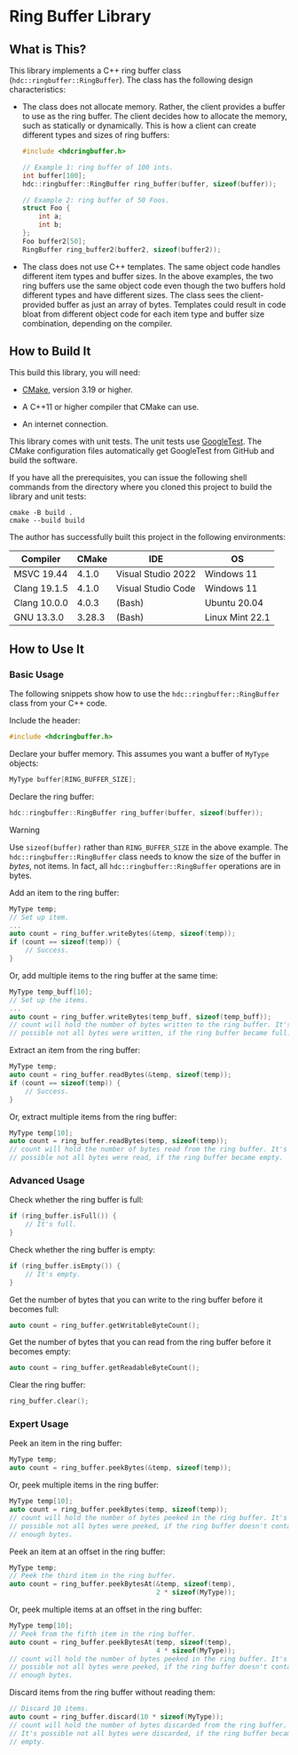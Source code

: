 # Ring Buffer Library

## What is This?

This library implements a C++ ring buffer class (`hdc::ringbuffer::RingBuffer`).
The class has the following design characteristics:

- The class does not allocate memory. Rather, the client provides a buffer to
use as the ring buffer. The client decides how to allocate the memory, such as
statically or dynamically. This is how a client can create different types and
sizes of ring buffers:

  ```cpp
  #include <hdcringbuffer.h>
  
  // Example 1: ring buffer of 100 ints.
  int buffer[100];
  hdc::ringbuffer::RingBuffer ring_buffer(buffer, sizeof(buffer));
  
  // Example 2: ring buffer of 50 Foos.
  struct Foo {
      int a;
      int b;
  };
  Foo buffer2[50];
  RingBuffer ring_buffer2(buffer2, sizeof(buffer2));
  ```

- The class does not use C++ templates. The same object code handles different
item types and buffer sizes. In the above examples, the two ring buffers use
the same object code even though the two buffers hold different types and have
different sizes. The class sees the client-provided buffer as just an array of
bytes. Templates could result in code bloat from different object code for each
item type and buffer size combination, depending on the compiler.

## How to Build It

This build this library, you will need:

- [CMake](https://cmake.org/), version 3.19 or higher.

- A C++11 or higher compiler that CMake can use.

- An internet connection.

This library comes with unit tests. The unit tests use
[GoogleTest](https://github.com/google/googletest). The CMake configuration
files automatically get GoogleTest from GitHub and build the software.

If you have all the prerequisites, you can issue the following shell commands
from the directory where you cloned this project to build the library and unit
tests:

```shell
cmake -B build .
cmake --build build 
```

The author has successfully built this project in the following environments:

| Compiler     | CMake  | IDE                | OS              |
| ------------ | ------ | ------------------ | --------------- |
| MSVC 19.44   | 4.1.0  | Visual Studio 2022 | Windows 11      |
| Clang 19.1.5 | 4.1.0  | Visual Studio Code | Windows 11      |
| Clang 10.0.0 | 4.0.3  | (Bash)             | Ubuntu 20.04    |
| GNU 13.3.0   | 3.28.3 | (Bash)             | Linux Mint 22.1 |


## How to Use It

### Basic Usage

The following snippets show how to use the `hdc::ringbuffer::RingBuffer` class
from your C++ code.

Include the header:

```cpp
#include <hdcringbuffer.h>
```

Declare your buffer memory. This assumes you want a buffer of `MyType` objects: 

```cpp
MyType buffer[RING_BUFFER_SIZE];
```

Declare the ring buffer:

```cpp
hdc::ringbuffer::RingBuffer ring_buffer(buffer, sizeof(buffer));
```

> [!warning]
> Use `sizeof(buffer)` rather than `RING_BUFFER_SIZE` in the above example. The
> `hdc::ringbuffer::RingBuffer` class needs to know the size of the buffer in
> *bytes*, not items. In fact, all `hdc::ringbuffer::RingBuffer` operations are
> in bytes.

Add an item to the ring buffer:

```cpp
MyType temp;
// Set up item.
...
auto count = ring_buffer.writeBytes(&temp, sizeof(temp));
if (count == sizeof(temp)) {
    // Success.
}
```

Or, add multiple items to the ring buffer at the same time:

```cpp
MyType temp_buff[10];
// Set up the items.
...
auto count = ring_buffer.writeBytes(temp_buff, sizeof(temp_buff));
// count will hold the number of bytes written to the ring buffer. It's
// possible not all bytes were written, if the ring buffer became full.
```

Extract an item from the ring buffer:

```cpp
MyType temp;
auto count = ring_buffer.readBytes(&temp, sizeof(temp));
if (count == sizeof(temp)) {
    // Success.
}
```

Or, extract multiple items from the ring buffer:

```cpp
MyType temp[10];
auto count = ring_buffer.readBytes(temp, sizeof(temp));
// count will hold the number of bytes read from the ring buffer. It's
// possible not all bytes were read, if the ring buffer became empty.
```

### Advanced Usage

Check whether the ring buffer is full:

```cpp
if (ring_buffer.isFull()) {
    // It's full.
}
```

Check whether the ring buffer is empty:

```cpp
if (ring_buffer.isEmpty()) {
    // It's empty.
}
```

Get the number of bytes that you can write to the ring buffer before it becomes
full:

```cpp
auto count = ring_buffer.getWritableByteCount();
```

Get the number of bytes that you can read from the ring buffer before it becomes
empty:

```cpp
auto count = ring_buffer.getReadableByteCount();
```

Clear the ring buffer:

```cpp
ring_buffer.clear();
```

### Expert Usage

Peek an item in the ring buffer:

```cpp
MyType temp;
auto count = ring_buffer.peekBytes(&temp, sizeof(temp));
```

Or, peek multiple items in the ring buffer:

```cpp
MyType temp[10];
auto count = ring_buffer.peekBytes(temp, sizeof(temp));
// count will hold the number of bytes peeked in the ring buffer. It's
// possible not all bytes were peeked, if the ring buffer doesn't contain
// enough bytes.
```

Peek an item at an offset in the ring buffer:

```cpp
MyType temp;
// Peek the third item in the ring buffer.
auto count = ring_buffer.peekBytesAt(&temp, sizeof(temp),
                                     2 * sizeof(MyType));
```

Or, peek multiple items at an offset in the ring buffer:

```cpp
MyType temp[10];
// Peek from the fifth item in the ring buffer.
auto count = ring_buffer.peekBytesAt(temp, sizeof(temp),
                                     4 * sizeof(MyType));
// count will hold the number of bytes peeked in the ring buffer. It's
// possible not all bytes were peeked, if the ring buffer doesn't contain
// enough bytes.
```

Discard items from the ring buffer without reading them:

```cpp
// Discard 10 items.
auto count = ring_buffer.discard(10 * sizeof(MyType));
// count will hold the number of bytes discarded from the ring buffer.
// It's possible not all bytes were discarded, if the ring buffer became
// empty.
```
